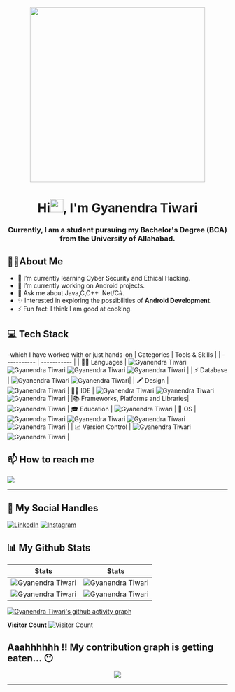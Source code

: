 <div align="center">
<img src="https://github.com/gyanendra29-bca/gyanendra29-bca/blob/main/gif4.gif?raw=true" width="400px" />  
</div>

<h1 align="center">Hi<img src="https://raw.githubusercontent.com/MartinHeinz/MartinHeinz/master/wave.gif" width="30px">, I'm Gyanendra Tiwari</h1>
<h3 align="center">Currently, I am a student pursuing my Bachelor's Degree (BCA) from the University of Allahabad.</h3>

## :man_technologist:About Me
- 🌱 I’m currently learning Cyber Security and Ethical Hacking.
- 🔭 I’m currently working on Android projects.
- 💬 Ask me about Java,C,C++ .Net/C#.
- ✨ Interested in exploring the possibilities of **Android Development**.
- ⚡ Fun fact: I think I am good at cooking.
## 💻 Tech Stack 
-which I have worked with or just hands-on
| Categories      | Tools & Skills |
| ----------- | ----------- | 
| 👩‍💻 Languages     | ![Gyanendra Tiwari](https://img.shields.io/badge/C-00599C?style=for-the-badge&logo=c&logoColor=white) ![Gyanendra Tiwari](https://img.shields.io/badge/C%2B%2B-00599C?style=for-the-badge&logo=c%2B%2B&logoColor=white) ![Gyanendra Tiwari](	https://img.shields.io/badge/c%23-%23239120.svg?style=for-the-badge&logo=c-sharp&logoColor=white) ![Gyanendra Tiwari](https://img.shields.io/badge/java-%23ED8B00.svg?style=for-the-badge&logo=openjdk&logoColor=white) |
| ⚡ Database   | ![Gyanendra Tiwari](https://img.shields.io/badge/mysql-%2300f.svg?style=for-the-badge&logo=mysql&logoColor=white) ![Gyanendra Tiwari](https://img.shields.io/badge/Firebase-039BE5?style=for-the-badge&logo=Firebase&logoColor=white)|
| 🖍 Design     | ![Gyanendra Tiwari](https://img.shields.io/badge/Adobe%20XD-470137?style=for-the-badge&logo=Adobe%20XD&logoColor=#FF61F6)
| 👩‍💻 IDE    | ![Gyanendra Tiwari](https://img.shields.io/badge/sublime_text-%23575757.svg?&style=for-the-badge&logo=sublime-text&logoColor=important) ![Gyanendra Tiwari](https://img.shields.io/badge/VSCode-0078D4?style=for-the-badge&logo=visual%20studio%20code&logoColor=white) ![Gyanendra Tiwari](https://img.shields.io/badge/AndroidStudio-4EA94B?style=for-the-badge&logo=AndroidStudio&logoColor=white) |
|📚 Frameworks, Platforms and Libraries| ![Gyanendra Tiwari](https://img.shields.io/badge/.NET-5C2D91?style=for-the-badge&logo=.net&logoColor=white)
| 🎓 Education  | ![Gyanendra Tiwari](https://img.shields.io/badge/YouTube-D14836?style=for-the-badge&logo=YouTube&logoColor=white) 
| 📱 OS         | ![Gyanendra Tiwari](https://img.shields.io/badge/Android-3DDC84?style=for-the-badge&logo=android&logoColor=white) ![Gyanendra Tiwari](https://img.shields.io/badge/windows-3944F7?style=for-the-badge&logo=windows&logoColor=white) ![Gyanendra Tiwari](https://img.shields.io/badge/Ubuntu-E95420?style=for-the-badge&logo=ubuntu&logoColor=white) ![Gyanendra Tiwari](https://img.shields.io/badge/KALILINUX-E95420?style=for-the-badge&logo=kalilinux&logoColor=white) |
| 📈 Version Control | ![Gyanendra Tiwari](https://img.shields.io/badge/Git-F05032?style=for-the-badge&logo=git&logoColor=white) ![Gyanendra Tiwari](https://img.shields.io/badge/GitHub-181717?style=for-the-badge&logo=github&logoColor=white)  |
## 📫 How to reach me

[![](https://img.shields.io/badge/Gmail-D14836?style=for-the-badge&logo=gmail&logoColor=white)](mailto:gyanendratiwari200@gmail.com)
  
***

## 📱 My Social Handles


[![LinkedIn](https://img.shields.io/badge/LinkedIn-0077B5?style=for-the-badge&logo=linkedin&logoColor=white)](https://www.linkedin.com/in/gyanendra-tiwari/)
[![Instagram](https://img.shields.io/badge/Instagram-ea3991?style=for-the-badge&logo=instagram&logoColor=white)](https://www.instagram.com/)
  


## 📊 My Github Stats 

 |  Stats                                                                                                                                                                                             |  Stats                                                                                                                               |
| -----------                                                                                                                                                                                        | -----------                                                                                                                          |
| ![Gyanendra Tiwari](https://github-readme-stats.vercel.app/api?username=gyanendra29-bca&show_icons=true&theme=dark&count_private=true&text_color=F5F3E4&icon_color=F26F2D&title_color=F26F2D)          | ![Gyanendra Tiwari](https://github-readme-streak-stats.herokuapp.com/?user=gyanendra29-bca&theme=dark&hide_border=true&background=010811&fire=F26F2D&ring=F3CCAE&stroke=F5F3E4&currStreakLabel=F26F2D&sideNums=F26F2D&sideLabels=F3CCAE)       |
| ![Gyanendra Tiwari](https://github-readme-stats.vercel.app/api/top-langs/?username=gyanendra29-bca&layout=compact&theme=dark&langs_count=6&count_private=true&text_color=F5F3E4&title_color=F3CCAE)   | ![Gyanendra Tiwari](http://github-profile-summary-cards.vercel.app/api/cards/profile-details?username=gyanendra29-bca&theme=gruvbox)        |


[![Gyanendra Tiwari's github activity graph](https://github-readme-activity-graph.vercel.app/graph?username=gyanendra29-bca&theme=xcode&bg_color=010811&color=F3CCAE&line=F5F3E4&point=F26F2D&area=true&hide_border=true)](https://github.com/gyanendra29-bca)

  **Visitor Count**
 ![Visitor Count](https://profile-counter.glitch.me/{gyanendra29-bca}/count.svg)
 
 
Aaahhhhhh !! My contribution graph is getting eaten... 😶
 ---
<p align="center">
<img src="https://github.com/gyanendra29-bca/gyanendra29-bca/blob/output/github-contribution-grid-snake.svg">
</p>
  
***
<!-- -->



<!--
**gyanendra29-bca/gyanendra29-bca** is a ✨ _special_ ✨ repository because its `README.md` (this file) appears on your GitHub profile.

Here are some ideas to get you started

- 🔭 I’m currently working on ...
- 🌱 I’m currently learning ...
- 👯 I’m looking to collaborate on ...
- 🤔 I’m lookinfor help with ...
- 💬 Ask me about ...
- 📫 How to reach me: ...
- 😄 Pronouns: ...
- ⚡ Fun fact: ...
-->
